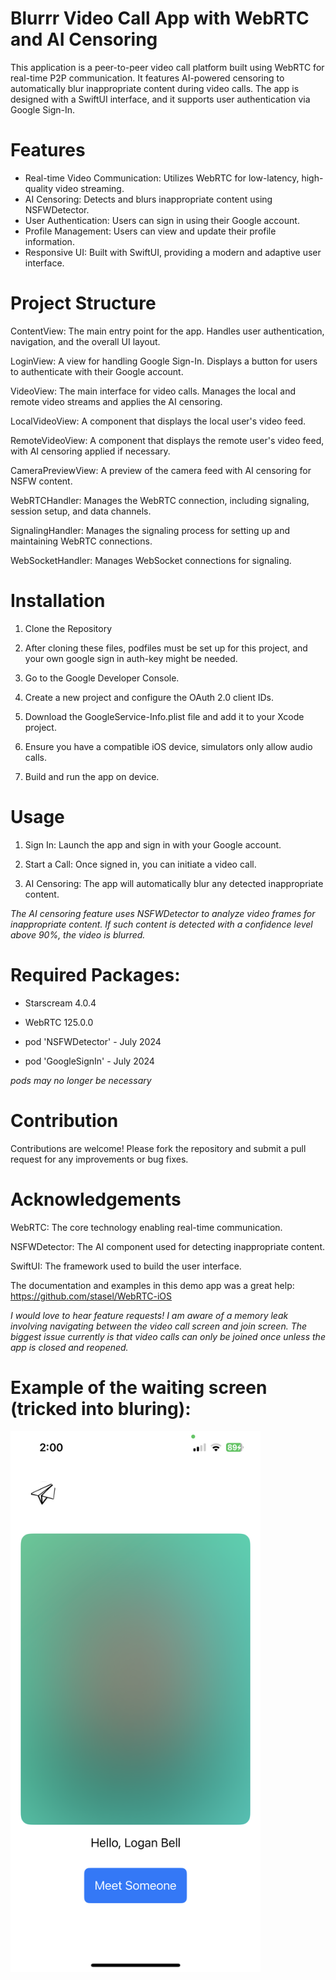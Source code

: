 <h1>Blurrr Video Call App with WebRTC and AI Censoring</h1>
This application is a peer-to-peer video call platform built using WebRTC for real-time P2P communication. It features AI-powered censoring to automatically blur inappropriate content during video calls. The app is designed with a SwiftUI interface, and it supports user authentication via Google Sign-In.

# Features

- Real-time Video Communication: Utilizes WebRTC for low-latency, high-quality video streaming.
- AI Censoring: Detects and blurs inappropriate content using NSFWDetector.
- User Authentication: Users can sign in using their Google account.
- Profile Management: Users can view and update their profile information.
- Responsive UI: Built with SwiftUI, providing a modern and adaptive user interface.

# Project Structure
ContentView: The main entry point for the app. Handles user authentication, navigation, and the overall UI layout.

LoginView: A view for handling Google Sign-In. Displays a button for users to authenticate with their Google account.

VideoView: The main interface for video calls. Manages the local and remote video streams and applies the AI censoring.

LocalVideoView: A component that displays the local user's video feed.

RemoteVideoView: A component that displays the remote user's video feed, with AI censoring applied if necessary.

CameraPreviewView: A preview of the camera feed with AI censoring for NSFW content.

WebRTCHandler: Manages the WebRTC connection, including signaling, session setup, and data channels.

SignalingHandler: Manages the signaling process for setting up and maintaining WebRTC connections.

WebSocketHandler: Manages WebSocket connections for signaling.

# Installation

1. Clone the Repository

2. After cloning these files, podfiles must be set up for this project, and your own google sign in auth-key might be needed. 

3. Go to the Google Developer Console.

4. Create a new project and configure the OAuth 2.0 client IDs.

5. Download the GoogleService-Info.plist file and add it to your Xcode project.

7. Ensure you have a compatible iOS device, simulators only allow audio calls.

8. Build and run the app on device.

# Usage
1. Sign In: Launch the app and sign in with your Google account.

2. Start a Call: Once signed in, you can initiate a video call.

3. AI Censoring: The app will automatically blur any detected inappropriate content.

*The AI censoring feature uses NSFWDetector to analyze video frames for inappropriate content. If such content is detected with a confidence level above 90%, the video is blurred.*

# Required Packages: 
- Starscream 4.0.4

- WebRTC 125.0.0

- pod 'NSFWDetector' - July 2024

- pod 'GoogleSignIn' - July 2024

*pods may no longer be necessary*

# Contribution

Contributions are welcome! Please fork the repository and submit a pull request for any improvements or bug fixes.

# Acknowledgements

WebRTC: The core technology enabling real-time communication.

NSFWDetector: The AI component used for detecting inappropriate content.

SwiftUI: The framework used to build the user interface.

The documentation and examples in this demo app was a great help: https://github.com/stasel/WebRTC-iOS 

*I would love to hear feature requests! I am aware of a memory leak involving navigating between the video call screen and join screen. The biggest issue currently is that video calls can only be joined once unless the app is closed and reopened.*


# Example of the waiting screen \(tricked  into bluring\):

<img src="https://github.com/Rogeatic/Ai-Censored-Dating-App/blob/main/IMG_7613.PNG?raw=true" alt="Screenshot" width="400">
